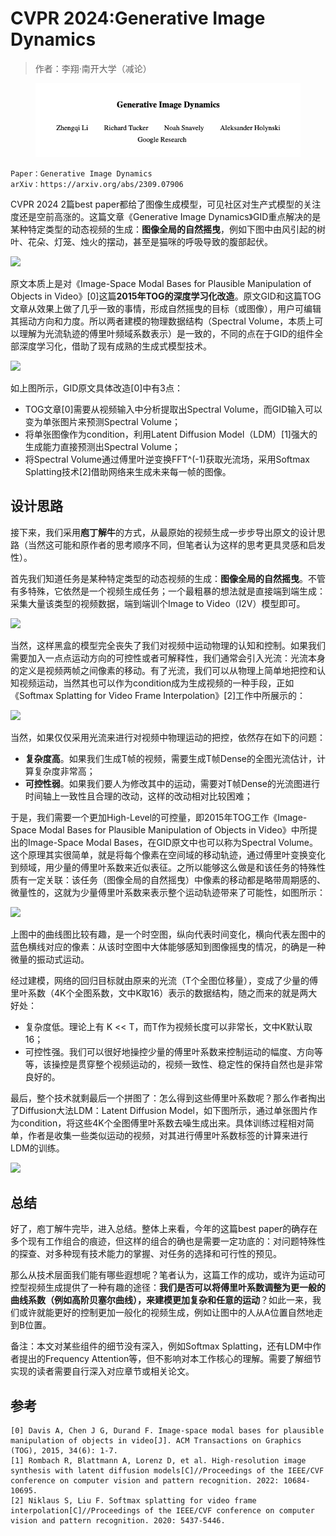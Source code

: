 # CVPR 2024:Generative Image Dynamics

> 作者：李翔·南开大学（减论）

<figure><img src="../.gitbook/assets/image (1).png" alt=""><figcaption></figcaption></figure>

```
Paper：Generative Image Dynamics
arXiv：https://arxiv.org/abs/2309.07906
```

CVPR 2024 2篇best paper都给了图像生成模型，可见社区对生产式模型的关注度还是空前高涨的。这篇文章《Generative Image Dynamics》GID重点解决的是某种特定类型的动态视频的生成：**图像全局的自然摇曳**，例如下图中由风引起的树叶、花朵、灯笼、烛火的摆动，甚至是猫咪的呼吸导致的腹部起伏。

![](https://pic3.zhimg.com/80/v2-8b8bc4a7fe2ea2957176a2432e183cca\_1440w.webp)

原文本质上是对《Image-Space Modal Bases for Plausible Manipulation of Objects in Video》\[0]这篇**2015年TOG的深度学习化改造**。原文GID和这篇TOG文章从效果上做了几乎一致的事情，形成自然摇曳的目标（或图像），用户可编辑其摇动方向和力度。所以两者建模的物理数据结构（Spectral Volume，本质上可以理解为光流轨迹的傅里叶频域系数表示）是一致的，不同的点在于GID的组件全部深度学习化，借助了现有成熟的生成式模型技术。

![](https://pic4.zhimg.com/80/v2-22e5b0c414d39112853b41c5e236676f\_1440w.webp)

如上图所示，GID原文具体改造\[0]中有3点：

* TOG文章\[0]需要从视频输入中分析提取出Spectral Volume，而GID输入可以变为单张图片来预测Spectral Volume；
* 将单张图像作为condition，利用Latent Diffusion Model（LDM）\[1]强大的生成能力直接预测出Spectral Volume；
* 将Spectral Volume通过傅里叶逆变换FFT^(-1)获取光流场，采用Softmax Splatting技术\[2]借助网络来生成未来每一帧的图像。

## 设计思路

接下来，我们采用**庖丁解牛**的方式，从最原始的视频生成一步步导出原文的设计思路（当然这可能和原作者的思考顺序不同，但笔者认为这样的思考更具灵感和启发性）。

首先我们知道任务是某种特定类型的动态视频的生成：**图像全局的自然摇曳**。不管有多特殊，它依然是一个视频生成任务；一个最粗暴的想法就是直接端到端生成：采集大量该类型的视频数据，端到端训个Image to Video（I2V）模型即可。

![](https://pic1.zhimg.com/80/v2-d6890b0d8221a570c62ef6ee97524b84\_720w.webp)

当然，这样黑盒的模型完全丧失了我们对视频中运动物理的认知和控制。如果我们需要加入一点点运动方向的可控性或者可解释性，我们通常会引入光流：光流本身的定义是视频两帧之间像素的移动。有了光流，我们可以从物理上简单地把控和认知视频运动，当然其也可以作为condition成为生成视频的一种手段，正如《Softmax Splatting for Video Frame Interpolation》\[2]工作中所展示的：

![](https://pic3.zhimg.com/80/v2-aced68c72a3106aebc6fc842fd25d88a\_720w.webp)

当然，如果仅仅采用光流来进行对视频中物理运动的把控，依然存在如下的问题：

* **复杂度高**。如果我们生成T帧的视频，需要生成T帧Dense的全图光流估计，计算复杂度非常高；
* **可控性弱**。如果我们要人为修改其中的运动，需要对T帧Dense的光流图进行时间轴上一致性且合理的改动，这样的改动相对比较困难；

于是，我们需要一个更加High-Level的可控量，即2015年TOG工作《Image-Space Modal Bases for Plausible Manipulation of Objects in Video》中所提出的Image-Space Modal Bases，在GID原文中也可以称为Spectral Volume。这个原理其实很简单，就是将每个像素在空间域的移动轨迹，通过傅里叶变换变化到频域，用少量的傅里叶系数来近似表征。之所以能够这么做是和该任务的特殊性质有一定关联：该任务（图像全局的自然摇曳）中像素的移动都是略带周期感的、微量性的，这就为少量傅里叶系数来表示整个运动轨迹带来了可能性，如图所示：

![](https://pic4.zhimg.com/80/v2-a2a79e2d7cbd3a760d4fdc9fb39a8b5f\_720w.webp)

上图中的曲线图比较有趣，是一个时空图，纵向代表时间变化，横向代表左图中的蓝色横线对应的像素：从该时空图中大体能够感知到图像摇曳的情况，的确是一种微量的振动式运动。

经过建模，网络的回归目标就由原来的光流（T个全图位移量），变成了少量的傅里叶系数（4K个全图系数，文中K取16）表示的数据结构，随之而来的就是两大好处：

* 复杂度低。理论上有 K << T，而T作为视频长度可以非常长，文中K默认取16；
* 可控性强。我们可以很好地操控少量的傅里叶系数来控制运动的幅度、方向等等，该操控是贯穿整个视频运动的，视频一致性、稳定性的保持自然也是非常良好的。

最后，整个技术就剩最后一个拼图了：怎么得到这些傅里叶系数呢？那么作者掏出了Diffusion大法LDM：Latent Diffusion Model，如下图所示，通过单张图片作为condition，将这些4K个全图傅里叶系数去噪生成出来。具体训练过程相对简单，作者是收集一些类似运动的视频，对其进行傅里叶系数标签的计算来进行LDM的训练。

![](https://pic3.zhimg.com/80/v2-ba0660f8efc28d65fb23b9ac926d6742\_720w.webp)

## 总结

好了，庖丁解牛完毕，进入总结。整体上来看，今年的这篇best paper的确存在多个现有工作组合的痕迹，但这样的组合的确也是需要一定功底的：对问题特殊性的探查、对多种现有技术能力的掌握、对任务的选择和可行性的预见。

那么从技术层面我们能有哪些遐想呢？笔者认为，这篇工作的成功，或许为运动可控型视频生成提供了一种有趣的途径：**我们是否可以将傅里叶系数调整为更一般的曲线系数（例如高阶贝塞尔曲线），来建模更加复杂和任意的运动**？如此一来，我们或许就能更好的控制更加一般化的视频生成，例如让图中的人从A位置自然地走到B位置。

备注：本文对某些组件的细节没有深入，例如Softmax Splatting，还有LDM中作者提出的Frequency Attention等，但不影响对本工作核心的理解。需要了解细节实现的读者需要自行深入对应章节或相关论文。

## 参考

```
[0] Davis A, Chen J G, Durand F. Image-space modal bases for plausible manipulation of objects in video[J]. ACM Transactions on Graphics (TOG), 2015, 34(6): 1-7.
[1] Rombach R, Blattmann A, Lorenz D, et al. High-resolution image synthesis with latent diffusion models[C]//Proceedings of the IEEE/CVF conference on computer vision and pattern recognition. 2022: 10684-10695.
[2] Niklaus S, Liu F. Softmax splatting for video frame interpolation[C]//Proceedings of the IEEE/CVF conference on computer vision and pattern recognition. 2020: 5437-5446.
```
